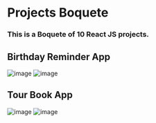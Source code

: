 
# Projects Boquete
### This is a Boquete of 10 React JS projects.

## Birthday Reminder App
![image](https://user-images.githubusercontent.com/52380781/130225174-6ae257f3-74c0-4ad0-be11-ffc714db12bc.png)
![image](https://user-images.githubusercontent.com/52380781/130225234-6c96db77-4b1e-480c-bb60-a73f1a21f978.png)

## Tour Book App
![image](https://user-images.githubusercontent.com/52380781/130225275-415f4f9e-abf0-489f-86a2-ef8cee6b565c.png)
![image](https://user-images.githubusercontent.com/52380781/130225302-2a293620-b7be-4560-92de-b18ef85fd765.png)

